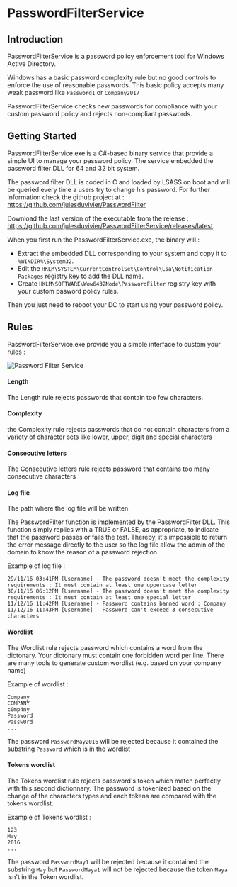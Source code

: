 # PasswordFilterService

## Introduction

PasswordFilterService is a password policy enforcement tool for Windows Active Directory.

Windows has a basic password complexity rule but no good controls to enforce the use of reasonable passwords. 
This basic policy accepts many weak password like `Password1` or `Company2017`

PasswordFilterService checks new passwords for compliance with your custom password policy and rejects non-compliant passwords.

## Getting Started

PasswordFilterService.exe is a C#-based binary service that provide a simple UI to manage your password policy. The service embedded the password filter DLL for 64 and 32 bit system.

The password filter DLL is coded in C and loaded by LSASS on boot and will be queried every time a users try to change his password. For further information check the github project at : https://github.com/julesduvivier/PasswordFilter


Download the last version of the executable from the release :  https://github.com/julesduvivier/PasswordFilterService/releases/latest.

When you first run the PasswordFilterService.exe, the binary will :
- Extract the embedded DLL corresponding to your system and copy it to `%WINDIR%\System32`. 
- Edit the `HKLM\SYSTEM\CurrentControlSet\Control\Lsa\Notification Packages` registry key to add the DLL name.
- Create `HKLM\SOFTWARE\Wow6432Node\PasswordFilter` registry key with your custom pasword policy rules.

Then you just need to reboot your DC to start using your password policy.

## Rules

PasswordFilterService.exe provide you a simple interface to custom your rules : 

![Password Filter Service](https://cloud.githubusercontent.com/assets/7902643/21147685/b9b41d28-c14d-11e6-8231-ac20309b9945.png)

#### Length
The Length rule rejects passwords that contain too few characters.

#### Complexity 
the Complexity rule rejects passwords that do not contain characters from a variety of character sets like lower, upper, digit and special characters 


#### Consecutive letters
The Consecutive letters rule rejects password that contains too many consecutive characters

#### Log file
The path where the log file will be written.

The PasswordFilter function is implemented by the PasswordFilter DLL. This function simply replies with a TRUE or FALSE, as appropriate, to indicate that the password passes or fails the test. 
Thereby, it's impossible to return the error message directly to the user so the log file allow the admin of the domain to know the reason of a password rejection.

Example of log file :
```
29/11/16 03:41PM [Username] - The password doesn't meet the complexity requirements : It must contain at least one uppercase letter 
30/11/16 06:12PM [Username] - The password doesn't meet the complexity requirements : It must contain at least one special letter 
11/12/16 11:42PM [Username] - Password contains banned word : Company
11/12/16 11:43PM [Username] - Password can't exceed 3 consecutive characters
```

#### Wordlist
The Wordlist rule rejects password which contains a word from the dictonary. Your dictonary must contain one forbidden word per line.
There are many tools to generate custom wordlist (e.g. based on your company name) 

Example of wordlist : 
```
Company
COMPANY
c0mp4ny
Password
Passw0rd
...
```

The password `PasswordMay2016` will be rejected because it contained the substring `Password` which is in the wordlist

#### Tokens wordlist
The Tokens wordlist rule rejects password's token which match perfectly with this second dictionnary. The password is tokenized based on the change of the characters types and each tokens are compared 
with the tokens wordlist.

Example of Tokens wordlist :
```
123
May
2016
...
```

The password `PasswordMay1` will be rejected because it contained the substring `May` but `PasswordMaya1` will not be rejected because the token `Maya` isn't in the Token wordlist.
